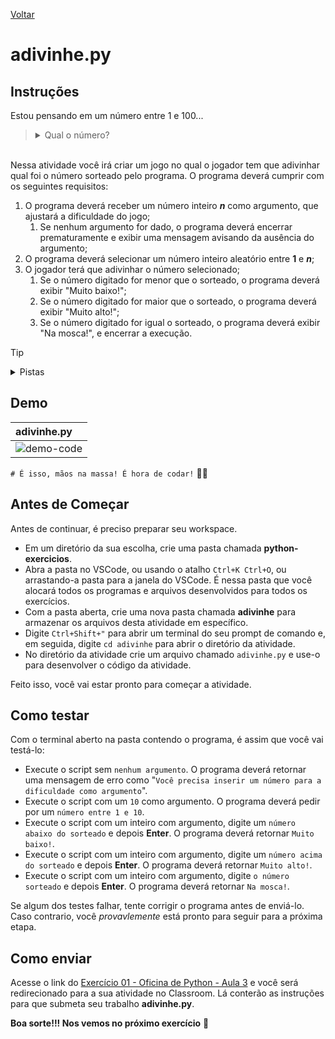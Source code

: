 [Voltar](https://github.com/educodehub/oficina-python/blob/main/aula03/instru%C3%A7%C3%B5es.md)

# adivinhe.py

## Instruções
Estou pensando em um número entre 1 e 100...
> <details>
>    <summary>Qual o número?</summary>
>    <ol>
>        É o 7! Mas e se fosse mais aleatório?
>    </ol>
> </details>
\
Nessa atividade você irá criar um jogo no qual o jogador tem que adivinhar qual foi o número sorteado pelo programa. O programa deverá cumprir com os seguintes requisitos:
1. O programa deverá receber um número inteiro ***n*** como argumento, que ajustará a dificuldade do jogo;
    1. Se nenhum argumento for dado, o programa deverá encerrar prematuramente e exibir uma mensagem avisando da ausência do argumento;
3. O programa deverá selecionar um número inteiro aleatório entre **1** e ***n***;
4. O jogador terá que adivinhar o número selecionado;
    1. Se o número digitado for menor que o sorteado, o programa deverá exibir "Muito baixo!";
    2. Se o número digitado for maior que o sorteado, o programa deverá exibir "Muito alto!";
    3. Se o número digitado for igual o sorteado, o programa deverá exibir "Na mosca!", e encerrar a execução.

> [!TIP]
> <details>
>    <summary>Pistas</summary>
>    <ol>
>        <li>A biblioteca random vem com uma função dedicada à seleção de números inteiros aleatórios</li>
>        <li>A biblioteca sys possibilita o uso de argumentos por meio do sys.argv e o encerramento do programa com sys.exit()</li>
>        <li>Lembre-se de usar o int() para converter o argumento e as entradas</li>
>    </ol>
> </details>


## Demo
| **adivinhe.py**                                                                                            |
| :-------------------------------------------------------------------------------------------------------------- |
| ![demo-code](https://github.com/educodehub/oficina-python/assets/99366724/2449cd86-d051-4cbc-b7fd-472bcc02e1a1) |

`# É isso, mãos na massa! É hora de codar!` 👨‍💻


## Antes de Começar
Antes de continuar, é preciso preparar seu workspace.
<ul>
    <li>Em um diretório da sua escolha, crie uma pasta chamada <strong>python-exercicios</strong>.</li>
    <li>Abra a pasta no VSCode, ou usando o atalho <code>Ctrl+K Ctrl+O</code>, ou arrastando-a pasta para a janela do VSCode. É nessa pasta que você alocará todos os programas e arquivos desenvolvidos para todos os exercícios.</li>
    <li>Com a pasta aberta, crie uma nova pasta chamada <strong>adivinhe</strong> para armazenar os arquivos desta atividade em específico.</li>
    <li>Digite <code>Ctrl+Shift+"</code> para abrir um terminal do seu prompt de comando e, em seguida, digite <code>cd adivinhe</code> para abrir o diretório da atividade.</li>
    <li>No diretório da atividade crie um arquivo chamado <code>adivinhe.py</code> e use-o para desenvolver o código da atividade.</li>
</ul>

Feito isso, você vai estar pronto para começar a atividade.


## Como testar
Com o terminal aberto na pasta contendo o programa, é assim que você vai testá-lo:
<ul>
    <li>Execute o script sem <code>nenhum argumento</code>. O programa deverá retornar uma mensagem de erro como "<code>Você precisa inserir um número para a dificuldade como argumento</code>".</li>
    <li>Execute o script com um <code>10</code> como argumento. O programa deverá pedir por um <code>número entre 1 e 10</code>.</li>
    <li>Execute o script com um inteiro com argumento, digite um <code>número abaixo do sorteado</code> e depois <strong>Enter</strong>. O programa deverá retornar <code>Muito baixo!</code>.</li>
    <li>Execute o script com um inteiro com argumento, digite um <code>número acima do sorteado</code> e depois <strong>Enter</strong>. O programa deverá retornar <code>Muito alto!</code>.</li>
    <li>Execute o script com um inteiro com argumento, digite <code>o número sorteado</code> e depois <strong>Enter</strong>. O programa deverá retornar <code>Na mosca!</code>.</li>
</ul>

Se algum dos testes falhar, tente corrigir o programa antes de enviá-lo. Caso contrario, você *provavlemente* está pronto para seguir para a próxima etapa.


## Como enviar
Acesse o link do [Exercício 01 - Oficina de Python - Aula 3](https://classroom.google.com/c/Njc1ODQ0MDM4MTU5/a/NjgyMjQzNDgxOTQ5/details) e você será redirecionado para a sua atividade no Classroom. Lá conterão as instruções para que submeta seu trabalho **adivinhe.py**. 

**Boa sorte!!! Nos vemos no próximo exercício** 👋
